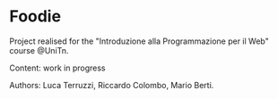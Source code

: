# Foodie
Project realised for the "Introduzione alla Programmazione per il Web" course @UniTn.

Content: work in progress

Authors: Luca Terruzzi, Riccardo Colombo, Mario Berti.
